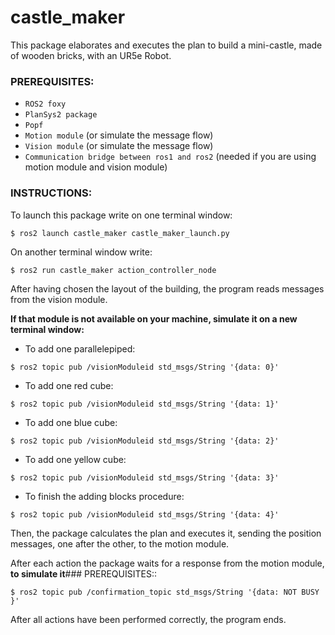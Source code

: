 # castle_maker
This package elaborates and executes the plan to build a mini-castle, made of wooden bricks, with an UR5e Robot.
### PREREQUISITES:
* `ROS2 foxy`
* `PlanSys2 package`
* `Popf`
* `Motion module` (or simulate the message flow)
* `Vision module`  (or simulate the message flow)
* `Communication bridge between ros1 and ros2` (needed if you are using motion module and vision module)
 
### INSTRUCTIONS:

To launch this package write on one terminal window:
```
$ ros2 launch castle_maker castle_maker_launch.py
```
On another terminal window write:
```
$ ros2 run castle_maker action_controller_node
```
After having chosen the layout of the building, the program reads messages from the vision module. 

**If that module is not available on your machine, simulate it on a new terminal window:**

* To add one parallelepiped:
```
$ ros2 topic pub /visionModuleid std_msgs/String '{data: 0}'
```
* To add one red cube:
```
$ ros2 topic pub /visionModuleid std_msgs/String '{data: 1}'
```
* To add one blue cube:
```
$ ros2 topic pub /visionModuleid std_msgs/String '{data: 2}'
```
* To add one yellow cube:
```
$ ros2 topic pub /visionModuleid std_msgs/String '{data: 3}'
```
* To finish the adding blocks procedure:
```
$ ros2 topic pub /visionModuleid std_msgs/String '{data: 4}'
```

Then, the package calculates the plan and executes it, sending the position messages, one after the other, to the motion module.

After each action the package waits for a response from the motion module, **to simulate it**### PREREQUISITES::
```
$ ros2 topic pub /confirmation_topic std_msgs/String '{data: NOT BUSY }'
```
After all actions have been performed correctly, the program ends.
